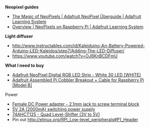 **Neopixel guides**
* [The Magic of NeoPixels | Adafruit NeoPixel Überguide | Adafruit Learning System](https://learn.adafruit.com/adafruit-neopixel-uberguide )
* [Overview | NeoPixels on Raspberry Pi | Adafruit Learning System](https://learn.adafruit.com/neopixels-on-raspberry-pi )

**Light diffuser**
* http://www.instructables.com/id/Kaleiduino-An-Battery-Powered-Arduino-LED-Kaleidos/step7/Adding-The-LED-Diffuser/
* https://www.youtube.com/watch?v=OJ6KnBCDFmU

**What I need to buy**

* [Adafruit NeoPixel Digital RGB LED Strip - White 30 LED [WHITE]](https://www.adafruit.com/products/1376 )
* [Adafruit Assembled Pi Cobbler Breakout + Cable for Raspberry Pi [Model B]](http://www.adafruit.com/products/914 )

Power
 * [Female DC Power adapter - 2.1mm jack to screw terminal block](http://www.adafruit.com/product/368 )
 * [5V 2A (2000mA) switching power supply](http://www.adafruit.com/products/276 )
 * [74AHCT125 - Quad Level-Shifter (3V to 5V)](http://www.adafruit.com/product/1787 )
 * Pin out http://elinux.org/RPi_Low-level_peripherals#P1_Header
 
